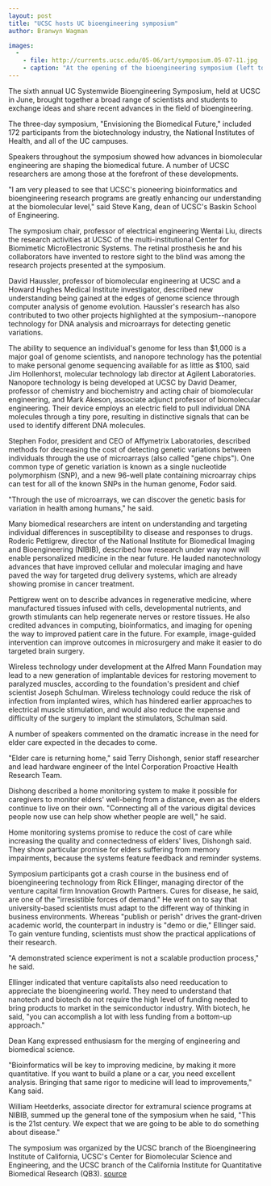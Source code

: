 ```yaml
---
layout: post
title: "UCSC hosts UC bioengineering symposium"
author: Branwyn Wagman
images:
  -
    - file: http://currents.ucsc.edu/05-06/art/symposium.05-07-11.jpg
    - caption: "At the opening of the bioengineering symposium (left to right): symposium chair Wentai Liu, professor of electrical engineering at UCSC; Shu Chien, professor of bioengineering and medicine and director of the Whitaker Institute of Biomedical Engineering at UC San Diego; and Roderic Pettigrew, director of the National Institute for Biomedical Imaging and Bioengineering. Photo: Kimberly Denkers"
---
```


The sixth annual UC Systemwide Bioengineering Symposium, held at UCSC in June, brought together a broad range of scientists and students to exchange ideas and share recent advances in the field of bioengineering.

The three-day symposium, "Envisioning the Biomedical Future," included 172 participants from the biotechnology industry, the National Institutes of Health, and all of the UC campuses.

Speakers throughout the symposium showed how advances in biomolecular engineering are shaping the biomedical future. A number of UCSC researchers are among those at the forefront of these developments.

"I am very pleased to see that UCSC's pioneering bioinformatics and bioengineering research programs are greatly enhancing our understanding at the biomolecular level," said Steve Kang, dean of UCSC's Baskin School of Engineering.

The symposium chair, professor of electrical engineering Wentai Liu, directs the research activities at UCSC of the multi-institutional Center for Biomimetic MicroElectronic Systems. The retinal prosthesis he and his collaborators have invented to restore sight to the blind was among the research projects presented at the symposium.

David Haussler, professor of biomolecular engineering at UCSC and a Howard Hughes Medical Institute investigator, described new understanding being gained at the edges of genome science through computer analysis of genome evolution. Haussler's research has also contributed to two other projects highlighted at the symposium--nanopore technology for DNA analysis and microarrays for detecting genetic variations.

The ability to sequence an individual's genome for less than $1,000 is a major goal of genome scientists, and nanopore technology has the potential to make personal genome sequencing available for as little as $100, said Jim Hollenhorst, molecular technology lab director at Agilent Laboratories. Nanopore technology is being developed at UCSC by David Deamer, professor of chemistry and biochemistry and acting chair of biomolecular engineering, and Mark Akeson, associate adjunct professor of biomolecular engineering. Their device employs an electric field to pull individual DNA molecules through a tiny pore, resulting in distinctive signals that can be used to identify different DNA molecules.

Stephen Fodor, president and CEO of Affymetrix Laboratories, described methods for decreasing the cost of detecting genetic variations between individuals through the use of microarrays (also called "gene chips"). One common type of genetic variation is known as a single nucleotide polymorphism (SNP), and a new 96-well plate containing microarray chips can test for all of the known SNPs in the human genome, Fodor said.

"Through the use of microarrays, we can discover the genetic basis for variation in health among humans," he said.

Many biomedical researchers are intent on understanding and targeting individual differences in susceptibility to disease and responses to drugs. Roderic Pettigrew, director of the National Institute for Biomedical Imaging and Bioengineering (NIBIB), described how research under way now will enable personalized medicine in the near future. He lauded nanotechnology advances that have improved cellular and molecular imaging and have paved the way for targeted drug delivery systems, which are already showing promise in cancer treatment.

Pettigrew went on to describe advances in regenerative medicine, where manufactured tissues infused with cells, developmental nutrients, and growth stimulants can help regenerate nerves or restore tissues. He also credited advances in computing, bioinformatics, and imaging for opening the way to improved patient care in the future. For example, image-guided intervention can improve outcomes in microsurgery and make it easier to do targeted brain surgery.

Wireless technology under development at the Alfred Mann Foundation may lead to a new generation of implantable devices for restoring movement to paralyzed muscles, according to the foundation's president and chief scientist Joseph Schulman. Wireless technology could reduce the risk of infection from implanted wires, which has hindered earlier approaches to electrical muscle stimulation, and would also reduce the expense and difficulty of the surgery to implant the stimulators, Schulman said.

A number of speakers commented on the dramatic increase in the need for elder care expected in the decades to come.

"Elder care is returning home," said Terry Dishongh, senior staff researcher and lead hardware engineer of the Intel Corporation Proactive Health Research Team.

Dishong described a home monitoring system to make it possible for caregivers to monitor elders' well-being from a distance, even as the elders continue to live on their own. "Connecting all of the various digital devices people now use can help show whether people are well," he said.

Home monitoring systems promise to reduce the cost of care while increasing the quality and connectedness of elders' lives, Dishongh said. They show particular promise for elders suffering from memory impairments, because the systems feature feedback and reminder systems.

Symposium participants got a crash course in the business end of bioengineering technology from Rick Ellinger, managing director of the venture capital firm Innovation Growth Partners. Cures for disease, he said, are one of the "irresistible forces of demand." He went on to say that university-based scientists must adapt to the different way of thinking in business environments. Whereas "publish or perish" drives the grant-driven academic world, the counterpart in industry is "demo or die," Ellinger said. To gain venture funding, scientists must show the practical applications of their research.

"A demonstrated science experiment is not a scalable production process," he said.

Ellinger indicated that venture capitalists also need reeducation to appreciate the bioengineering world. They need to understand that nanotech and biotech do not require the high level of funding needed to bring products to market in the semiconductor industry. With biotech, he said, "you can accomplish a lot with less funding from a bottom-up approach."

Dean Kang expressed enthusiasm for the merging of engineering and biomedical science.

"Bioinformatics will be key to improving medicine, by making it more quantitative. If you want to build a plane or a car, you need excellent analysis. Bringing that same rigor to medicine will lead to improvements," Kang said.

William Heetderks, associate director for extramural science programs at NIBIB, summed up the general tone of the symposium when he said, "This is the 21st century. We expect that we are going to be able to do something about disease."

The symposium was organized by the UCSC branch of the Bioengineering Institute of California, UCSC's Center for Biomolecular Science and Engineering, and the UCSC branch of the California Institute for Quantitative Biomedical Research (QB3).
[source](http://www1.ucsc.edu/currents/05-06/07-11/symposium.asp "Permalink to symposium")
